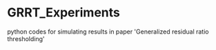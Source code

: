 # GRRT_Experiments
python codes for simulating results in paper 'Generalized residual ratio thresholding'
